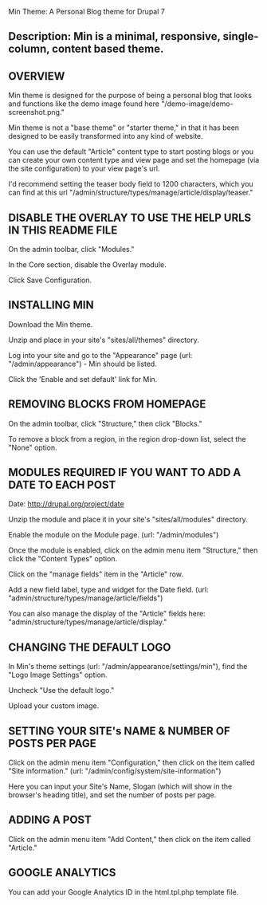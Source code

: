 Min Theme: A Personal Blog theme for Drupal 7

Description: Min is a minimal, responsive, single-column, content based theme.
--------------------------------------------

OVERVIEW
---------------------

Min theme is designed for the purpose of being a personal blog that looks and functions like the demo image found here "/demo-image/demo-screenshot.png."

Min theme is not a "base theme" or "starter theme," in that it has been designed to be easily transformed into any kind of website.

You can use the default "Article" content type to start posting blogs or you can create your own content type and
view page and set the homepage (via the site configuration) to your view page's url.

I'd recommend setting the teaser body field to 1200 characters, which you can find
at this url "/admin/structure/types/manage/article/display/teaser."


DISABLE THE OVERLAY TO USE THE HELP URLS IN THIS README FILE
---------------------

On the admin toolbar, click "Modules."

In the Core section, disable the Overlay module.

Click Save Configuration.


INSTALLING MIN
----------------------

Download the Min theme.

Unzip and place in your site's "sites/all/themes" directory.

Log into your site and go to the "Appearance" page (url: "/admin/appearance") -  Min should be listed.

Click the 'Enable and set default' link for Min.


REMOVING BLOCKS FROM HOMEPAGE
----------------------

On the admin toolbar, click "Structure," then click "Blocks."

To remove a block from a region, in the region drop-down list, select the "None" option.


MODULES REQUIRED IF YOU WANT TO ADD A DATE TO EACH POST
----------------------

Date: http://drupal.org/project/date

Unzip the module and place it in your site's "sites/all/modules" directory.

Enable the module on the Module page. (url: "/admin/modules")

Once the module is enabled, click on the admin menu item "Structure," then click the "Content Types" option.

Click on the "manage fields" item in the "Article" row.

Add a new field label, type and widget for the Date field. (url: "admin/structure/types/manage/article/fields")

You can also manage the display of the "Article" fields here: "admin/structure/types/manage/article/display."


CHANGING THE DEFAULT LOGO
----------------------

In Min's theme settings (url: "/admin/appearance/settings/min"), find the "Logo Image Settings" option.

Uncheck "Use the default logo."

Upload your custom image.


SETTING YOUR SITE's NAME & NUMBER OF POSTS PER PAGE
----------------------

Click on the admin menu item "Configuration," then click on the item called "Site information." (url: "/admin/config/system/site-information")

Here you can input your Site's Name, Slogan (which will show in the browser's heading title), and set
the number of posts per page.


ADDING A POST
----------------------

Click on the admin menu item "Add Content," then click on the item called "Article."


GOOGLE ANALYTICS
----------------------

You can add your Google Analytics ID in the html.tpl.php template file.